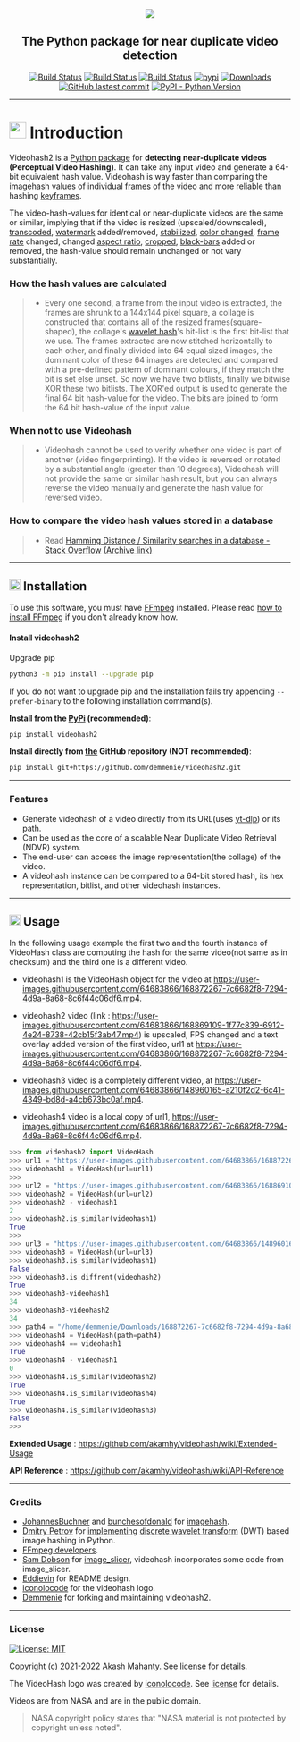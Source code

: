 <div align="center">
<img src="https://raw.githubusercontent.com/demmenie/videohash2/main/assets/logo/logo-optimized.svg"><br>
</div>

<h2 align="center"> The Python package for near duplicate video detection </h2>

<p align="center">
<a href="https://github.com/demmenie/videohash2/actions?query=workflow%3AUbuntu"><img alt="Build Status" src="https://github.com/demmenie/videohash2/workflows/Ubuntu/badge.svg"></a>
<a href="https://github.com/demmenie/videohash2/actions?query=workflow%3AWindows"><img alt="Build Status" src="https://github.com/demmenie/videohash2/workflows/Windows/badge.svg"></a>
<a href="https://github.com/demmenie/videohash2/actions?query=workflow%3AmacOS"><img alt="Build Status" src="https://github.com/demmenie/videohash2/workflows/macOS/badge.svg"></a>
<a href="https://pypi.org/project/videohash2/"><img alt="pypi" src="https://img.shields.io/pypi/v/videohash2.svg"></a>
<a href="https://pepy.tech/project/videohash?versions=1*&versions=2*&versions=3*"><img alt="Downloads" src="https://pepy.tech/badge/videohash"></a>
<a href="https://github.com/demmenie/videohash2/commits/main"><img alt="GitHub lastest commit" src="https://img.shields.io/github/last-commit/demmenie/videohash2?color=blue&style=flat-square"></a>
<a href="#"><img alt="PyPI - Python Version" src="https://img.shields.io/pypi/pyversions/videohash2?style=flat-square"></a>
</p>

--------------------------------------------------------------------------

# <img src="https://github.githubassets.com/images/icons/emoji/unicode/2b50.png" width="30"></img> Introduction

Videohash2 is a [Python package](https://www.udacity.com/blog/2021/01/what-is-a-python-package.html) for **detecting near-duplicate videos (Perceptual Video Hashing)**.
It can take any input video and generate a 64-bit equivalent hash value. Videohash is way faster than comparing the imagehash values of individual [frames](https://en.wikipedia.org/wiki/Film_frame) of the video and more reliable than hashing [keyframes](https://en.wikipedia.org/wiki/Key_frame).

The video-hash-values for identical or near-duplicate videos are the same or similar, implying that if the video is resized (upscaled/downscaled), [transcoded](https://medium.com/videocoin/what-is-video-transcoding-and-why-do-you-do-it-348a2610cefc), [watermark](https://en.wikipedia.org/wiki/Digital_watermarking) added/removed, [stabilized](https://link.springer.com/referenceworkentry/10.1007%2F978-0-387-78414-4_76), [color changed](https://en.wikipedia.org/wiki/Chrominance), [frame rate](https://www.techsmith.com/blog/frame-rate-beginners-guide/) changed, changed [aspect ratio](https://en.wikipedia.org/wiki/Aspect_ratio_(image)),  [cropped](https://www.avs4you.com/blog/trim-cut-crop-avs4you/), [black-bars](https://en.wikipedia.org/wiki/Letterboxing_(filming)) added or removed, the hash-value should remain unchanged or not vary substantially.

### How the hash values are calculated

> - Every one second, a frame from the input video is extracted, the frames are shrunk to a 144x144 pixel square, a collage is constructed that contains all of the resized frames(square-shaped), the collage's [wavelet hash](https://fullstackml.com/wavelet-image-hash-in-python-3504fdd282b5)'s bit-list is the first bit-list that we use. The frames extracted are now stitched horizontally to each other, and finally divided into 64 equal sized images, the dominant color of these 64 images are detected and compared with a pre-defined pattern of dominant colours, if they match the bit is set else unset. So now we have two bitlists, finally we bitwise XOR these two bitlists. The XOR'ed output is  used to generate the final 64 bit hash-value for the video. The bits are joined to form the 64 bit hash-value of the  input value.

### When not to use Videohash

> - Videohash cannot be used to verify whether one video is part of another (video fingerprinting). If the video is reversed or rotated by a substantial angle (greater than 10 degrees), Videohash will not provide the same or similar hash result, but you can always reverse the video manually and generate the hash value for reversed video.

### How to compare the video hash values stored in a database

> - Read [Hamming Distance / Similarity searches in a database - Stack Overflow](https://stackoverflow.com/questions/9606492/hamming-distance-similarity-searches-in-a-database) [(Archive link)](https://web.archive.org/web/20211015120052/https://stackoverflow.com/questions/9606492/hamming-distance-similarity-searches-in-a-database)

--------------------------------------------------------------------------

## <img src="https://github.githubassets.com/images/icons/emoji/unicode/1f3d7.png" width="20"></img> Installation

To use this software, you must have [FFmpeg](https://ffmpeg.org/) installed. Please read [how to install FFmpeg](https://github.com/akamhy/videohash/wiki/Install-FFmpeg,-but-how%3F) if you don't already know how.

#### Install videohash2

Upgrade pip
```bash
python3 -m pip install --upgrade pip
```
If you do not want to upgrade pip and the installation fails try appending `--prefer-binary` to the following installation command(s).

**Install from the [PyPi](https://pypi.org/) (recommended)**:

```bash
pip install videohash2
```

**Install directly from [the](https://github.com/demmenie/videohash2) GitHub repository (NOT recommended)**:

```bash
pip install git+https://github.com/demmenie/videohash2.git
```

--------------------------------------------------------------------------

### Features

- Generate videohash of a video directly from its URL(uses [yt-dlp](https://github.com/yt-dlp/yt-dlp)) or its path.
- Can be used as the core of a scalable Near Duplicate Video Retrieval (NDVR) system.
- The end-user can access the image representation(the collage) of the video.
- A videohash instance can be compared to a 64-bit stored hash, its hex representation, bitlist, and other videohash instances.

--------------------------------------------------------------------------

## <img src="https://github.githubassets.com/images/icons/emoji/unicode/1f680.png" width="20"></img> Usage

In the following usage example the first two and the fourth instance of VideoHash class are computing the hash for the same video(not same as in checksum) and the third one is a different video.

- videohash1 is the VideoHash object for the video at <https://user-images.githubusercontent.com/64683866/168872267-7c6682f8-7294-4d9a-8a68-8c6f44c06df6.mp4>.

- videohash2 video (link : <https://user-images.githubusercontent.com/64683866/168869109-1f77c839-6912-4e24-8738-42cb15f3ab47.mp4>) is upscaled, FPS changed and a text overlay added version of the first video, url1 at <https://user-images.githubusercontent.com/64683866/168872267-7c6682f8-7294-4d9a-8a68-8c6f44c06df6.mp4>.

- videohash3 video is a completely different video, at <https://user-images.githubusercontent.com/64683866/148960165-a210f2d2-6c41-4349-bd8d-a4cb673bc0af.mp4>.

- videohash4 video is a local copy of url1,  <https://user-images.githubusercontent.com/64683866/168872267-7c6682f8-7294-4d9a-8a68-8c6f44c06df6.mp4>.

```python
>>> from videohash2 import VideoHash
>>> url1 = "https://user-images.githubusercontent.com/64683866/168872267-7c6682f8-7294-4d9a-8a68-8c6f44c06df6.mp4"
>>> videohash1 = VideoHash(url=url1)
>>> 
>>> url2 = "https://user-images.githubusercontent.com/64683866/168869109-1f77c839-6912-4e24-8738-42cb15f3ab47.mp4"
>>> videohash2 = VideoHash(url=url2)
>>> videohash2 - videohash1
2
>>> videohash2.is_similar(videohash1)
True
>>> 
>>> url3 = "https://user-images.githubusercontent.com/64683866/148960165-a210f2d2-6c41-4349-bd8d-a4cb673bc0af.mp4"
>>> videohash3 = VideoHash(url=url3)
>>> videohash3.is_similar(videohash1)
False
>>> videohash3.is_diffrent(videohash2)
True
>>> videohash3-videohash1
34
>>> videohash3-videohash2
34
>>> path4 = "/home/demmenie/Downloads/168872267-7c6682f8-7294-4d9a-8a68-8c6f44c06df6.mp4"
>>> videohash4 = VideoHash(path=path4)
>>> videohash4 == videohash1
True
>>> videohash4 - videohash1
0
>>> videohash4.is_similar(videohash2)
True
>>> videohash4.is_similar(videohash4)
True
>>> videohash4.is_similar(videohash3)
False
>>> 
```

**Extended Usage** : <https://github.com/akamhy/videohash/wiki/Extended-Usage>

**API Reference** : <https://github.com/akamhy/videohash/wiki/API-Reference>

--------------------------------------------------------------------------


### Credits

  - [JohannesBuchner](https://github.com/JohannesBuchner) and [bunchesofdonald](https://github.com/bunchesofdonald) for [imagehash](https://github.com/JohannesBuchner/imagehash).
  - [Dmitry Petrov](https://medium.com/@fullstackml) for [implementing](https://fullstackml.com/wavelet-image-hash-in-python-3504fdd282b5) [discrete wavelet transform](https://en.wikipedia.org/wiki/Discrete_wavelet_transform) (DWT) based image hashing in Python.
  - [FFmpeg developers](https://ffmpeg.org/consulting.html).
  - [Sam Dobson](https://github.com/samdobson) for [image_slicer](https://github.com/samdobson/image_slicer), videohash incorporates some code from image_slicer.
  - [Eddievin](https://github.com/Eddievin) for README design.
  - [iconolocode](https://github.com/iconolocode) for the videohash logo.
  - [Demmenie](https://github.com/demmenie) for forking and maintaining videohash2.
 
--------------------------------------------------------------------------
  
### License

[![License: MIT](https://img.shields.io/badge/License-MIT-green.svg)](https://github.com/demmenie/videohash2/blob/main/LICENSE)

Copyright (c) 2021-2022 Akash Mahanty. See
[license](https://github.com/demmenie/videohash2/blob/main/LICENSE) for details.

The VideoHash logo was created by [iconolocode](https://github.com/iconolocode). See [license](https://github.com/demmenie/videohash2/blob/main/assets/logo/LICENSE-LOGO) for details.

Videos are from NASA and are in the public domain.
> NASA copyright policy states that "NASA material is not protected by copyright unless noted".
